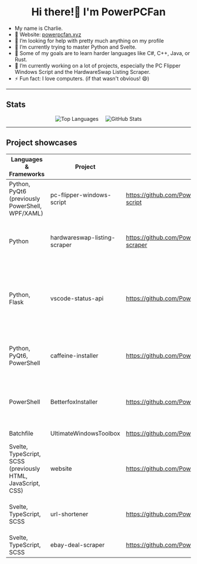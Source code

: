 <h1 align="center">Hi there!👋 I'm PowerPCFan</h1>

- My name is Charlie.
- 🛜 Website: [powerpcfan.xyz](https://www.powerpcfan.xyz)
- 🤔 I’m looking for help with pretty much anything on my profile
- 🌱 I’m currently trying to master Python and Svelte.
- 🌱 Some of my goals are to learn harder languages like C#, C++, Java, or Rust.
- 🔭 I’m currently working on a lot of projects, especially the PC Flipper Windows Script and the HardwareSwap Listing Scraper.
- ⚡ Fun fact: I love computers. (if that wasn't obvious! 😄)

<!--
![PowerPCFan's Top Languages](https://github-readme-stats.vercel.app/api/top-langs?username=PowerPCFan&show_icons=true&locale=en&langs_count=8&exclude_repo=DeviceGalaxy,goober,AnyBox,Wiki,SteavenToolBoxFork&hide=html)

![PowerPCFan's GitHub Stats](https://github-readme-stats.vercel.app/api?username=PowerPCFan&show_icons=true&locale=en)
-->

---

## Stats

<div style="display: flex; justify-content: center; align-items: center; gap: 1.2rem;">
  <img src="https://github-readme-stats.vercel.app/api/top-langs?username=PowerPCFan&layout=compact&theme=gruvbox&size_weight=0.75&count_weight=0.25&show_icons=true&locale=en&langs_count=8&exclude_repo=DeviceGalaxy,goober,AnyBox,Wiki,SteavenToolBoxFork&hide=html" alt="Top Languages" />
  <img src="https://github-readme-stats.vercel.app/api?username=PowerPCFan&theme=gruvbox&show_icons=true&locale=en" alt="GitHub Stats" style="display: block; margin: auto 0;" />
</div>

---

## Project showcases

| Languages & Frameworks                          | Project                      | Repository                                                 | Short description                                                                                                                       |
| ----------------------------------------------- | ---------------------------- | ---------------------------------------------------------- | --------------------------------------------------------------------------------------------------------------------------------------- |
| Python, PyQt6 (previously PowerShell, WPF/XAML) | pc-flipper-windows-script    | https://github.com/PowerPCFan/pc-flipper-windows-script    | Script for automating the process of setting up a Windows install                                                                       |
| Python                                          | hardwareswap-listing-scraper | https://github.com/PowerPCFan/hardwareswap-listing-scraper | Script to monitor r/hardwareswap and alert the user when listings match specified criteria                                              |
| Python, Flask                                   | vscode-status-api            | https://github.com/PowerPCFan/vscode-status-api            | Companion API for my vscode-status-extension, it allows you to store your current VSCode status in a database and retrieve it with a GET endpoint |
| Python, PyQt6, PowerShell                       | caffeine-installer           | https://github.com/PowerPCFan/caffeine-installer           | Script to install Caffeine, a tool by Zhorn Software to prevent a Windows PC from going to sleep                                        |
| PowerShell                                      | BetterfoxInstaller           | https://github.com/PowerPCFan/BetterfoxInstaller           | Script to install [Betterfox](https://github.com/yokoffing/Betterfox), a custom user.js file for Firefox to enhance speed, privacy, etc |
| Batchfile                                       | UltimateWindowsToolbox       | https://github.com/PowerPCFan/UltimateWindowsToolbox       | A collection of tools for Windows                                                                                                       |
| Svelte, TypeScript, SCSS (previously HTML, JavaScript, CSS)                        | website                      | https://github.com/PowerPCFan/website                      | My personal website                                                                                                                     |
| Svelte, TypeScript, SCSS                        | url-shortener                | https://github.com/PowerPCFan/url-shortener                | A simple URL shortener that uses the `sl.powerpcfan.xyz` domain                                                                         |
| Svelte, TypeScript, SCSS                        | ebay-deal-scraper            | https://github.com/PowerPCFan/ebay-deal-scraper            | An alternative frontend for eBay                                                                                                        |
